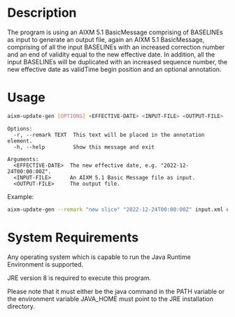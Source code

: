 # Description
The program is using an AIXM 5.1 BasicMessage comprising of BASELINEs as input to generate an output file, again an AIXM 5.1 BasicMessage, comprising of all the input BASELINEs with an increased correction number and an end of validity equal to the new effective date. In addition, all the input BASELINEs will be duplicated with an increased sequence number, the new effective date as validTime begin position and an optional annotation.

# Usage
```bash
aixm-update-gen [OPTIONS] <EFFECTIVE-DATE> <INPUT-FILE> <OUTPUT-FILE>
```
```
Options:
  -r, --remark TEXT  This text will be placed in the annotation element.
  -h, --help         Show this message and exit

Arguments:
  <EFFECTIVE-DATE>  The new effective date, e.g. "2022-12-24T00:00:00Z".
  <INPUT-FILE>      An AIXM 5.1 Basic Message file as input.
  <OUTPUT-FILE>     The output file.
```
Example:
```bash
aixm-update-gen --remark "new slice" "2022-12-24T00:00:00Z" input.xml output.xml
```

# System Requirements
Any operating system which is capable to run the Java Runtime Environment is supported.

JRE version 8 is required to execute this program.

Please note that it must either be the java command in the PATH variable or the environment variable JAVA_HOME must point to the JRE installation directory.